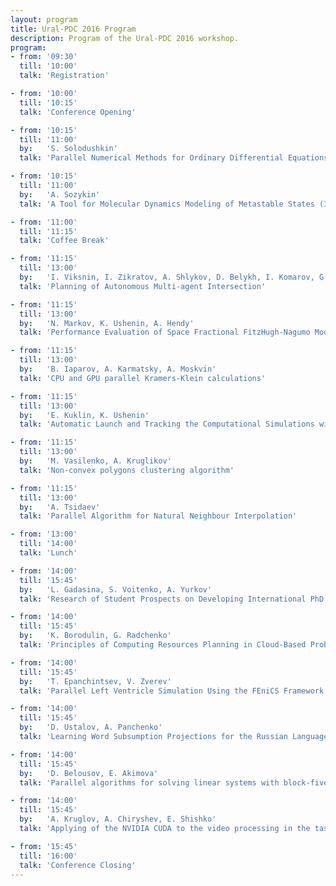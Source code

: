 ```yaml
---
layout: program
title: Ural-PDC 2016 Program
description: Program of the Ural-PDC 2016 workshop.
program:
- from: '09:30'
  till: '10:00'
  talk: 'Registration'

- from: '10:00'
  till: '10:15'
  talk: 'Conference Opening'

- from: '10:15'
  till: '11:00'
  by:   'S. Solodushkin'
  talk: 'Parallel Numerical Methods for Ordinary Differential Equations: a Survey (Invited&nbsp;Talk)'

- from: '10:15'
  till: '11:00'
  by:   'A. Sozykin'
  talk: 'A Tool for Molecular Dynamics Modeling of Metastable States (Invited&nbsp;Talk)'

- from: '11:00'
  till: '11:15'
  talk: 'Coffee Break'

- from: '11:15'
  till: '13:00'
  by:   'I. Viksnin, I. Zikratov, A. Shlykov, D. Belykh, I. Komarov, G. Botvin'
  talk: 'Planning of Autonomous Multi-agent Intersection'

- from: '11:15'
  till: '13:00'
  by:   'N. Markov, K. Ushenin, A. Hendy'
  talk: 'Performance Evaluation of Space Fractional FitzHugh-Nagumo Model: an Implementation with PETSc Library'

- from: '11:15'
  till: '13:00'
  by:   'B. Iaparov, A. Karmatsky, A. Moskvin'
  talk: 'CPU and GPU parallel Kramers-Klein calculations'

- from: '11:15'
  till: '13:00'
  by:   'E. Kuklin, K. Ushenin'
  talk: 'Automatic Launch and Tracking the Computational Simulations with LiFlow and Sumatra'

- from: '11:15'
  till: '13:00'
  by:   'M. Vasilenko, A. Kruglikov'
  talk: 'Non-convex polygons clustering algorithm'

- from: '11:15'
  till: '13:00'
  by:   'A. Tsidaev'
  talk: 'Parallel Algorithm for Natural Neighbour Interpolation'

- from: '13:00'
  till: '14:00'
  talk: 'Lunch'

- from: '14:00'
  till: '15:45'
  by:   'L. Gadasina, S. Voitenko, A. Yurkov'
  talk: 'Research of Student Prospects on Developing International PhD Programs in Software Engineering'

- from: '14:00'
  till: '15:45'
  by:   'K. Borodulin, G. Radchenko'
  talk: 'Principles of Computing Resources Planning in Cloud-Based Problem Solving Environment'

- from: '14:00'
  till: '15:45'
  by:   'T. Epanchintsev, V. Zverev'
  talk: 'Parallel Left Ventricle Simulation Using the FEniCS Framework'

- from: '14:00'
  till: '15:45'
  by:   'D. Ustalov, A. Panchenko'
  talk: 'Learning Word Subsumption Projections for the Russian Language'

- from: '14:00'
  till: '15:45'
  by:   'D. Belousov, E. Akimova'
  talk: 'Parallel algorithms for solving linear systems with block-fivediagonal matrices on multi-core CPU'

- from: '14:00'
  till: '15:45'
  by:   'A. Kruglov, A. Chiryshev, E. Shishko'
  talk: 'Applying of the NVIDIA CUDA to the video processing in the task of the roundwood volume estimation'

- from: '15:45'
  till: '16:00'
  talk: 'Conference Closing'
---
```

